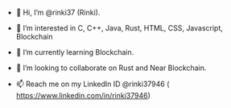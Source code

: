 - 👋 Hi, I’m @rinki37 (Rinki).
- 👀 I’m interested in C, C++, Java, Rust, HTML, CSS, Javascript, Blockchain

- 🌱 I’m currently learning Blockchain.
- 💞️ I’m looking to collaborate on Rust and Near Blockchain.
- 📫 Reach me on my LinkedIn ID @rinki37946 ( https://www.linkedin.com/in/rinki37946)

<!---
rinki37/rinki37 is a ✨ special ✨ repository because its `README.md` (this file) appears on your GitHub profile.
You can click the Preview link to take a look at your changes.
--->
